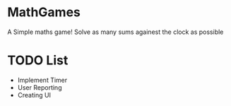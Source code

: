 # MathGames
 A Simple maths game! Solve as many sums againest the clock as possible

# TODO List
* Implement Timer
* User Reporting 
* Creating UI
